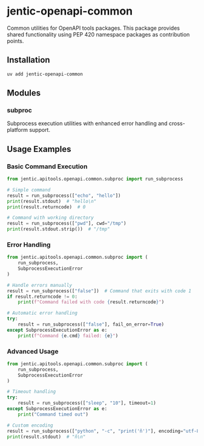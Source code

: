 # jentic-openapi-common

Common utilities for OpenAPI tools packages. This package provides shared functionality using PEP 420 namespace packages as contribution points.

## Installation

```bash
uv add jentic-openapi-common
```

## Modules

### subproc

Subprocess execution utilities with enhanced error handling and cross-platform support.

## Usage Examples

### Basic Command Execution

```python
from jentic.apitools.openapi.common.subproc import run_subprocess

# Simple command
result = run_subprocess(["echo", "hello"])
print(result.stdout)  # "hello\n"
print(result.returncode)  # 0

# Command with working directory
result = run_subprocess(["pwd"], cwd="/tmp")
print(result.stdout.strip())  # "/tmp"
```

### Error Handling

```python
from jentic.apitools.openapi.common.subproc import (
    run_subprocess,
    SubprocessExecutionError
)

# Handle errors manually
result = run_subprocess(["false"])  # Command that exits with code 1
if result.returncode != 0:
    print(f"Command failed with code {result.returncode}")

# Automatic error handling
try:
    result = run_subprocess(["false"], fail_on_error=True)
except SubprocessExecutionError as e:
    print(f"Command {e.cmd} failed: {e}")
```

### Advanced Usage

```python
from jentic.apitools.openapi.common.subproc import (
    run_subprocess,
    SubprocessExecutionError
)

# Timeout handling
try:
    result = run_subprocess(["sleep", "10"], timeout=1)
except SubprocessExecutionError as e:
    print("Command timed out")

# Custom encoding
result = run_subprocess(["python", "-c", "print('ñ')"], encoding="utf-8")
print(result.stdout)  # "ñ\n"
```